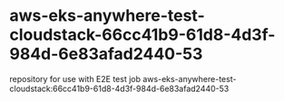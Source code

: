 # aws-eks-anywhere-test-cloudstack-66cc41b9-61d8-4d3f-984d-6e83afad2440-53
repository for use with E2E test job aws-eks-anywhere-test-cloudstack:66cc41b9-61d8-4d3f-984d-6e83afad2440-53
